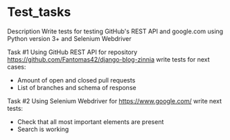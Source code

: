 # Test_tasks
Description
Write tests for testing GitHub's REST API and google.com using Python version 3+ and
Selenium Webdriver

Task #1
Using GitHub REST API for repository https://github.com/Fantomas42/django-blog-zinnia
write tests for next cases:
- Amount of open and closed pull requests
- List of branches and schema of response

Task #2
Using Selenium Webdriver for https://www.google.com/ write next tests:
- Check that all most important elements are present
- Search is working
